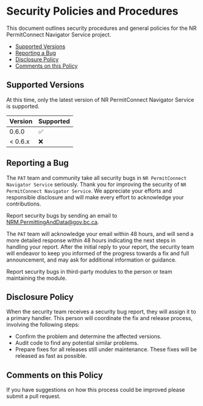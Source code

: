# Security Policies and Procedures

This document outlines security procedures and general policies for the NR PermitConnect Navigator Service
project.

- [Supported Versions](#supported-versions)
- [Reporting a Bug](#reporting-a-bug)
- [Disclosure Policy](#disclosure-policy)
- [Comments on this Policy](#comments-on-this-policy)

## Supported Versions

At this time, only the latest version of NR PermitConnect Navigator Service is supported.

| Version | Supported          |
| ------- | ------------------ |
| 0.6.0   | :white_check_mark: |
| < 0.6.x | :x:                |

## Reporting a Bug

The `PAT` team and community take all security bugs in `NR PermitConnect Navigator Service` seriously.
Thank you for improving the security of `NR PermitConnect Navigator Service`. We appreciate your efforts and
responsible disclosure and will make every effort to acknowledge your
contributions.

Report security bugs by sending an email to <NRM.PermittingAndData@gov.bc.ca>.

The `PAT` team will acknowledge your email within 48 hours, and will send a
more detailed response within 48 hours indicating the next steps in handling
your report. After the initial reply to your report, the security team will
endeavor to keep you informed of the progress towards a fix and full
announcement, and may ask for additional information or guidance.

Report security bugs in third-party modules to the person or team maintaining
the module.

## Disclosure Policy

When the security team receives a security bug report, they will assign it to a
primary handler. This person will coordinate the fix and release process,
involving the following steps:

- Confirm the problem and determine the affected versions.
- Audit code to find any potential similar problems.
- Prepare fixes for all releases still under maintenance. These fixes will be
    released as fast as possible.

## Comments on this Policy

If you have suggestions on how this process could be improved please submit a
pull request.
